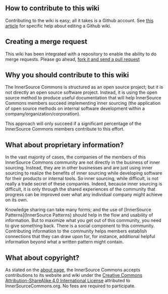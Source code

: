 ## How to contribute to this wiki
Contributing to the wiki is easy; all it takes is a Github account. See [this article](https://help.github.com/articles/about-github-wikis/) for specific help about editing a Github wiki.

## Creating a merge request
This wiki has been integrated with a repository to enable the ability to do merge requests. Please go ahead, [fork it and send a pull request](https://github.com/InnerSourceCommons/innersourcecommons.org-wiki)

## Why you should contribute to this wiki
The InnerSource Commons is structured as an open source project; but it is not directly an open source software project. Instead, it is using the open source method to produce useful documentation that will help InnerSource Commons members succeed implementing inner sourcing (the application of open source methods on internal software development within a company/organization/corporation).

This approach will only succeed if a significant percentage of the InnerSource Commons members contribute to this effort.

## What about proprietary information?
In the vast majority of cases, the companies of the members of this InnerSource Commons community are not directly in the business of inner sourcing. Instead, they are in other businesses and are just using inner sourcing to realize the benefits of inner sourcing while developing software for their products or internal tools. So inner sourcing, while difficult, is not really a trade secret of these companies. Indeed, because inner sourcing is difficult, it is only through the shared experiences of the community that progress can be improved over what any individual company might achieve on its own.

Knowledge sharing can take many forms; and the use of [InnerSource Patterns](InnerSource Patterns) should help in the flow and usability of information. But to maximize what you get out of this community, you need to give something back. There is a social component to this community. Contributing information to the community helps members establish connections that they can draw upon for, for instance, additional helpful information beyond what a written pattern might contain.

## What about copyright?
As stated on the [about page](http://innersourcecommons.org/about/), the InnerSource Commons accepts contributions to its website and wiki under the [Creative Commons Attribution-ShareAlike 4.0 International License](http://creativecommons.org/licenses/by-sa/4.0/) attributed to InnerSourceCommons.org. No fees are required to participate.
